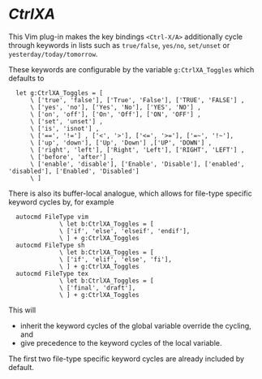 *CtrlXA*
=========

This Vim plug-in makes the key bindings `<Ctrl-X/A>` additionally cycle through keywords in lists such as `true/false`, `yes/no`, `set/unset` or `yesterday/today/tomorrow`.

These keywords are configurable by the variable `g:CtrlXA_Toggles` which defaults to

```vim
  let g:CtrlXA_Toggles = [
      \ ['true', 'false'], ['True', 'False'], ['TRUE', 'FALSE'] ,
      \ ['yes', 'no'], ['Yes', 'No'], ['YES', 'NO'] ,
      \ ['on', 'off'], ['On', 'Off'], ['ON', 'OFF'] ,
      \ ['set', 'unset'] ,
      \ ['is', 'isnot'] ,
      \ ['==', '!='] , ['<', '>'], ['<=', '>='], ['=~', '!~'],
      \ ['up', 'down'], ['Up', 'Down'] ,['UP', 'DOWN'] ,
      \ ['right', 'left'], ['Right', 'Left'], ['RIGHT', 'LEFT'] ,
      \ ['before', 'after'] ,
      \ ['enable', 'disable'], ['Enable', 'Disable'], ['enabled', 'disabled'], ['Enabled', 'Disabled']
      \ ]
```

There is also its buffer-local analogue, which allows for file-type specific
keyword cycles by, for example

```vim
  autocmd FileType vim
              \ let b:CtrlXA_Toggles = [
              \ ['if', 'else', 'elseif', 'endif'],
              \ ] + g:CtrlXA_Toggles
  autocmd FileType sh
              \ let b:CtrlXA_Toggles = [
              \ ['if', 'elif', 'else', 'fi'],
              \ ] + g:CtrlXA_Toggles
  autocmd FileType tex
              \ let b:CtrlXA_Toggles = [
              \ ['final', 'draft'],
              \ ] + g:CtrlXA_Toggles
```
This will

- inherit the keyword cycles of the global variable override the cycling, and
- give precedence to the keyword cycles of the local variable.

The first two file-type specific keyword cycles are already included by default.

